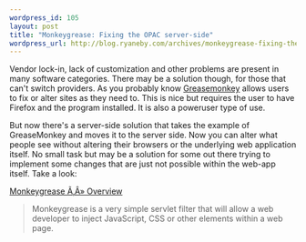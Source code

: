 ```yaml
--- 
wordpress_id: 105
layout: post
title: "Monkeygrease: Fixing the OPAC server-side"
wordpress_url: http://blog.ryaneby.com/archives/monkeygrease-fixing-the-opac-server-side/
---
```

Vendor lock-in, lack of customization and other problems are present in many software categories. There may be a solution though, for those that can't switch providers. As you probably know <a href="http://greasemonkey.mozdev.org/">Greasemonkey</a> allows users to fix or alter sites as they need to. This is nice but requires the user to have Firefox and the program installed. It is also a poweruser type of use.

But now there's a server-side solution that takes the example of GreaseMonkey and moves it to the server side. Now you can alter what people see without altering their browsers or the underlying web application itself. No small task but may be a solution for some out there trying to implement some changes that are just not possible within the web-app itself. Take a look:

<a href="http://monkeygrease.org/">Monkeygrease Ã‚Â» Overview</a>

<blockquote> Monkeygrease is a very simple servlet filter that will allow a web developer to inject JavaScript, CSS or other elements within a web page.</blockquote>
